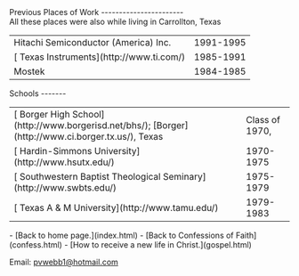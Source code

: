  <head> <title>(PVW) Previous Work and Schools Attended</title> <meta content="IE=9" http-equiv="X-UA-Compatible"></meta> <link href="css/page_style.css" rel="stylesheet" type="text/css"></link> </head><body><div class="page_style"> Previous Places of Work
-----------------------

<div class="p"> All these places were also while living in Carrollton, Texas <table> <tr><td>Hitachi Semiconductor (America) Inc.</td><td>1991-1995</td></tr> <tr><td>[ Texas Instruments](http://www.ti.com/)</td><td>1985-1991</td></tr> <tr><td>Mostek</td><td>1984-1985</td></tr> </table>

</div>Schools
-------

<div class="p"><table> <tr><td>[ Borger High School](http://www.borgerisd.net/bhs/); [Borger](http://www.ci.borger.tx.us/), Texas</td><td>Class of 1970,</td></tr> <tr><td>[ Hardin-Simmons University](http://www.hsutx.edu/)</td><td>1970-1975</td></tr> <tr><td>[ Southwestern Baptist Theological Seminary](http://www.swbts.edu/)</td><td>1975-1979</td></tr> <tr><td>[ Texas A &amp; M University](http://www.tamu.edu/)</td><td>1979-1983</td></tr> </table>

</div>  </div>- [Back to home page.](index.html)
- [Back to Confessions of Faith](confess.html)
- [How to receive a new life in Christ.](gospel.html)

Email: [pvwebb1@hotmail.com](mailto:pvwebb1@hotmail.com)

